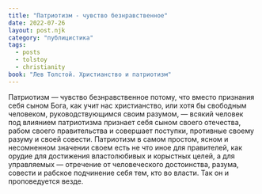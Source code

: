 ```yaml
---
title: "Патриотизм - чувство безнравственное"
date: 2022-07-26
layout: post.njk
category: "публицистика"
tags:
  - posts
  - tolstoy
  - christianity
book: "Лев Толстой. Христианство и патриотизм"
---
```


Патриотизм — чувство безнравственное потому, что вместо признания себя сыном Бога, как учит нас христианство, или хотя бы свободным человеком, руководствующимся своим разумом, — всякий человек под влиянием патриотизма признает себя сыном своего отечества, рабом своего правительства и совершает поступки, противные своему разуму и своей совести. Патриотизм в самом простом, ясном и несомненном значении своем есть не что иное для правителей, как орудие для достижения властолюбивых и корыстных целей, а для управляемых — отречение от человеческого достоинства, разума, совести и рабское подчинение себя тем, кто во власти. Так он и проповедуется везде.
